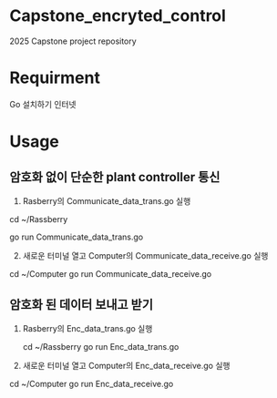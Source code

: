 Capstone_encryted_control
=============
2025 Capstone project repository

Requirment
=============
Go 설치하기
인터넷

Usage
=============

암호화 없이 단순한 plant controller 통신
-----------------------------------------
1. Rasberry의 Communicate_data_trans.go 실행
   
  cd ~/Rassberry
  
  go run Communicate_data_trans.go

2. 새로운 터미널 열고 Computer의 Communicate_data_receive.go 실행

  cd ~/Computer
  go run Communicate_data_receive.go


암호화 된 데이터 보내고 받기 
-----------------------------------------
1. Rasberry의 Enc_data_trans.go 실행

   cd ~/Rassberry
   go run Enc_data_trans.go

2. 새로운 터미널 열고 Computer의 Enc_data_receive.go 실행

  cd ~/Computer
  go run Enc_data_receive.go


